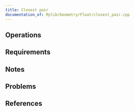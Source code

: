 ```yaml
---
title: Closest pair
documentation_of: Mylib/Geometry/Float/closest_pair.cpp
---
```


## Operations

## Requirements

## Notes

## Problems

## References
